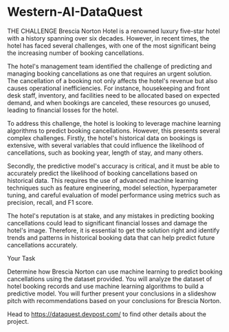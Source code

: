 # Western-AI-DataQuest

THE CHALLENGE
Brescia Norton Hotel is a renowned luxury five-star hotel with a history spanning over six decades. However, in recent times, the hotel has faced several challenges, with one of the most significant being the increasing number of booking cancellations. 

The hotel's management team identified the challenge of predicting and managing booking cancellations as one that requires an urgent solution. The cancellation of a booking not only affects the hotel's revenue but also causes operational inefficiencies. For instance, housekeeping and front desk staff, inventory, and facilities need to be allocated based on expected demand, and when bookings are canceled, these resources go unused, leading to financial losses for the hotel.

To address this challenge, the hotel is looking to leverage machine learning algorithms to predict booking cancellations. However, this presents several complex challenges. Firstly, the hotel's historical data on bookings is extensive, with several variables that could influence the likelihood of cancellations, such as booking year, length of stay, and many others.

Secondly, the predictive model's accuracy is critical, and it must be able to accurately predict the likelihood of booking cancellations based on historical data. This requires the use of advanced machine learning techniques such as feature engineering, model selection, hyperparameter tuning, and careful evaluation of model performance using metrics such as precision, recall, and F1 score.

The hotel's reputation is at stake, and any mistakes in predicting booking cancellations could lead to significant financial losses and damage the hotel's image. Therefore, it is essential to get the solution right and identify trends and patterns in historical booking data that can help predict future cancellations accurately.

 

Your Task

Determine how Brescia Norton can use machine learning to predict booking cancellations using the dataset provided. You will analyze the dataset of hotel booking records and use machine learning algorithms to build a predictive model. You will further present your conclusions in a slideshow pitch with recommendations based on your conclusions for Brescia Norton.

Head to https://dataquest.devpost.com/ to find other details about the project.
